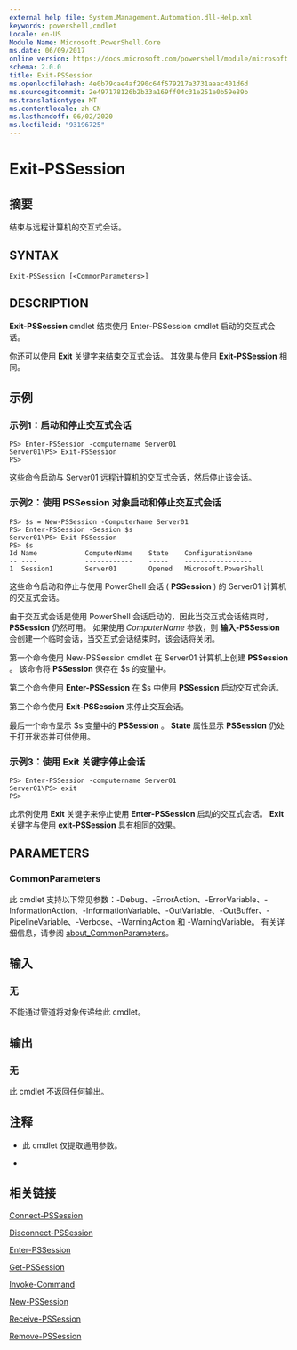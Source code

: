 ```yaml
---
external help file: System.Management.Automation.dll-Help.xml
keywords: powershell,cmdlet
Locale: en-US
Module Name: Microsoft.PowerShell.Core
ms.date: 06/09/2017
online version: https://docs.microsoft.com/powershell/module/microsoft.powershell.core/exit-pssession?view=powershell-6&WT.mc_id=ps-gethelp
schema: 2.0.0
title: Exit-PSSession
ms.openlocfilehash: 4e0b79cae4af290c64f579217a3731aaac401d6d
ms.sourcegitcommit: 2e497178126b2b33a169ff04c31e251e0b59e89b
ms.translationtype: MT
ms.contentlocale: zh-CN
ms.lasthandoff: 06/02/2020
ms.locfileid: "93196725"
---
```

# Exit-PSSession

## 摘要
结束与远程计算机的交互式会话。

## SYNTAX

```
Exit-PSSession [<CommonParameters>]
```

## DESCRIPTION

**Exit-PSSession** cmdlet 结束使用 Enter-PSSession cmdlet 启动的交互式会话。

你还可以使用 **Exit** 关键字来结束交互式会话。
其效果与使用 **Exit-PSSession** 相同。

## 示例

### 示例1：启动和停止交互式会话

```
PS> Enter-PSSession -computername Server01
Server01\PS> Exit-PSSession
PS>
```

这些命令启动与 Server01 远程计算机的交互式会话，然后停止该会话。

### 示例2：使用 PSSession 对象启动和停止交互式会话

```
PS> $s = New-PSSession -ComputerName Server01
PS> Enter-PSSession -Session $s
Server01\PS> Exit-PSSession
PS> $s
Id Name            ComputerName    State    ConfigurationName
-- ----            ------------    -----    -----------------
1  Session1        Server01        Opened   Microsoft.PowerShell
```

这些命令启动和停止与使用 PowerShell 会话 ( **PSSession** ) 的 Server01 计算机的交互式会话。

由于交互式会话是使用 PowerShell 会话启动的，因此当交互式会话结束时， **PSSession** 仍然可用。
如果使用 *ComputerName* 参数，则 **输入-PSSession** 会创建一个临时会话，当交互式会话结束时，该会话将关闭。

第一个命令使用 New-PSSession cmdlet 在 Server01 计算机上创建 **PSSession** 。
该命令将 **PSSession** 保存在 $s 的变量中。

第二个命令使用 **Enter-PSSession** 在 $s 中使用 **PSSession** 启动交互式会话。

第三个命令使用 **Exit-PSSession** 来停止交互会话。

最后一个命令显示 $s 变量中的 **PSSession** 。
**State** 属性显示 **PSSession** 仍处于打开状态并可供使用。

### 示例3：使用 Exit 关键字停止会话

```
PS> Enter-PSSession -computername Server01
Server01\PS> exit
PS>
```

此示例使用 **Exit** 关键字来停止使用 **Enter-PSSession** 启动的交互式会话。
**Exit** 关键字与使用 **exit-PSSession** 具有相同的效果。

## PARAMETERS

### CommonParameters

此 cmdlet 支持以下常见参数：-Debug、-ErrorAction、-ErrorVariable、-InformationAction、-InformationVariable、-OutVariable、-OutBuffer、-PipelineVariable、-Verbose、-WarningAction 和 -WarningVariable。 有关详细信息，请参阅 [about_CommonParameters](https://go.microsoft.com/fwlink/?LinkID=113216)。

## 输入

### 无

不能通过管道将对象传递给此 cmdlet。

## 输出

### 无

此 cmdlet 不返回任何输出。

## 注释

* 此 cmdlet 仅提取通用参数。

*

## 相关链接

[Connect-PSSession](Connect-PSSession.md)

[Disconnect-PSSession](Disconnect-PSSession.md)

[Enter-PSSession](Enter-PSSession.md)

[Get-PSSession](Get-PSSession.md)

[Invoke-Command](Invoke-Command.md)

[New-PSSession](New-PSSession.md)

[Receive-PSSession](Receive-PSSession.md)

[Remove-PSSession](Remove-PSSession.md)
